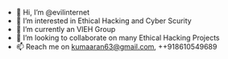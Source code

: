 - 👋 Hi, I’m @evilinternet
- 👀 I’m interested in Ethical Hacking and Cyber Scurity
- 🌱 I’m currently an VIEH Group
- 💞️ I’m looking to collaborate on many Ethical Hacking Projects
- 📫 Reach me on kumaaran63@gmail.com, ++918610549689

<!---
evilinternet/evilinternet is a ✨ special ✨ repository because its `README.md` (this file) appears on your GitHub profile.
You can click the Preview link to take a look at your changes.
--->
